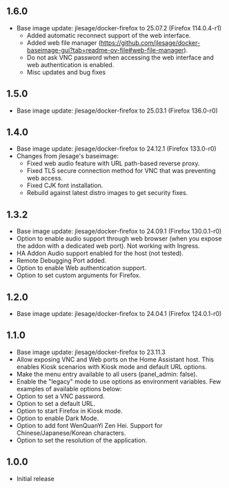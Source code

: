 <!-- https://developers.home-assistant.io/docs/add-ons/presentation#keeping-a-changelog -->

## 1.6.0

- Base image update: jlesage/docker-firefox to 25.07.2 (Firefox 114.0.4-r1)
  - Added automatic reconnect support of the web interface.
  - Added web file manager (https://github.com/jlesage/docker-baseimage-gui?tab=readme-ov-file#web-file-manager).
  - Do not ask VNC password when accessing the web interface and web authentication is enabled.
  - Misc updates and bug fixes

## 1.5.0

- Base image update: jlesage/docker-firefox to 25.03.1 (Firefox 136.0-r0)

## 1.4.0

- Base image update: jlesage/docker-firefox to 24.12.1 (Firefox 133.0-r0)
- Changes from jlesage's baseimage:
  - Fixed web audio feature with URL path-based reverse proxy.
  - Fixed TLS secure connection method for VNC that was preventing web access.
  - Fixed CJK font installation.
  - Rebuild against latest distro images to get security fixes.

## 1.3.2

- Base image update: jlesage/docker-firefox to 24.09.1 (Firefox 130.0.1-r0)
- Option to enable audio support through web browser (when you expose the addon with a dedicated web port). Not working with Ingress.
- HA Addon Audio support enabled for the host (not tested).
- Remote Debugging Port added.
- Option to enable Web authentication support.
- Option to set custom arguments for Firefox.

## 1.2.0

- Base image update: jlesage/docker-firefox to 24.04.1 (Firefox 124.0.1-r0)

## 1.1.0

- Base image update: jlesage/docker-firefox to 23.11.3
- Allow exposing VNC and Web ports on the Home Assistant host. This enables Kiosk scenarios with Kiosk mode and default URL options. 
- Make the menu entry available to all users (panel_admin: false).
- Enable the "legacy" mode to use options as environment variables. Few examples of available options below:
- Option to set a VNC password.
- Option to set a default URL.
- Option to start Firefox in Kiosk mode.
- Option to enable Dark Mode.
- Option to add font WenQuanYi Zen Hei. Support for Chinese/Japanese/Korean characters.
- Option to set the resolution of the application.

## 1.0.0

- Initial release

